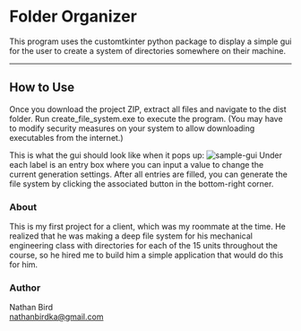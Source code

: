 # Folder Organizer

This program uses the customtkinter python package to display a simple gui for the user to create a system of directories somewhere on their machine.

---

## How to Use

Once you download the project ZIP, extract all files and navigate to the dist folder. Run create_file_system.exe to execute the program. (You may have to modify security measures on your system to allow downloading executables from the internet.)

This is what the gui should look like when it pops up:
![sample-gui](https://raw.githubusercontent.com/nbird11/folder_organizer/main/assets/sample-gui.png)
Under each label is an entry box where you can input a value to change the current generation settings. After all entries are filled, you can generate the file system by clicking the associated button in the bottom-right corner.

### About

This is my first project for a client, which was my roommate at the time. He realized that he was making a deep file system for his mechanical engineering class with directories for each of the 15 units throughout the course, so he hired me to build him a simple application that would do this for him.

### Author

Nathan Bird
<br>
[nathanbirdka@gmail.com](mailto:nathanbirdka@gmail.com)

